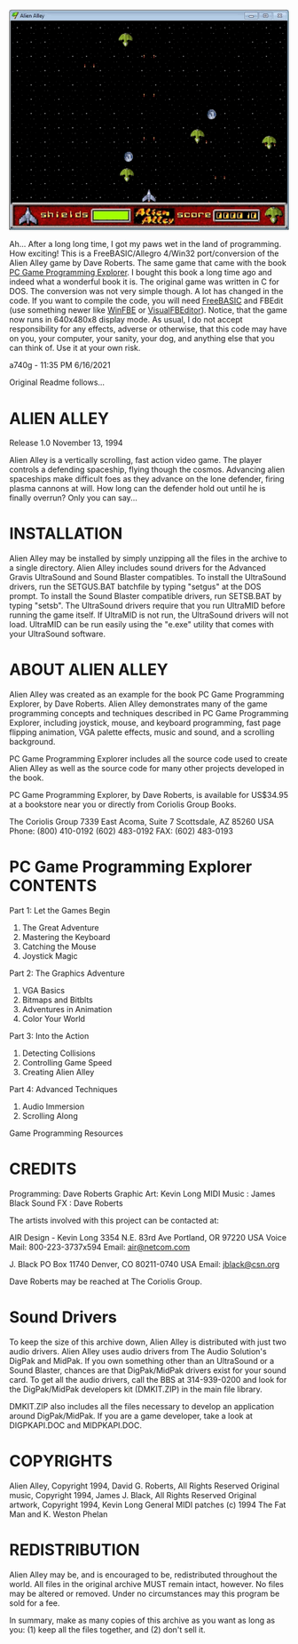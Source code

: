 ![Screenshot](screenshot.gif)

Ah... After a long long time, I got my paws wet in the land of programming. How exciting! This is a FreeBASIC/Allegro 4/Win32 port/conversion of the Alien Alley game by Dave Roberts. The same game that came with the book [PC Game Programming Explorer](http://www.droberts.com/pcgpex/pcgpex.htm). I bought this book a long time ago and indeed what a wonderful book it is. The original game was written in C for DOS. The conversion was not very simple though. A lot has changed in the code. If you want to compile the code, you will need [FreeBASIC](https://github.com/freebasic/fbc) and FBEdit (use something newer like [WinFBE](https://github.com/PaulSquires/WinFBE) or [VisualFBEditor](https://github.com/XusinboyBekchanov/VisualFBEditor)). Notice, that the game now runs in 640x480x8 display mode. As usual, I do not accept responsibility for any effects, adverse or otherwise, that this code may have on you, your computer, your sanity, your dog, and anything else that you can think of. Use it at your own risk. 

a740g - 11:35 PM 6/16/2021

Original Readme follows...

ALIEN ALLEY
===========

Release 1.0
November 13, 1994

Alien Alley is a vertically scrolling, fast action video game. The player controls a defending spaceship, flying though the cosmos.  Advancing alien spaceships make difficult foes as they advance on the lone defender, firing plasma cannons at will. How long can the defender hold out until he is finally overrun? Only you can say...

INSTALLATION
============
Alien Alley may be installed by simply unzipping all the files in the archive to a single directory.  Alien Alley includes sound drivers for the Advanced Gravis UltraSound and Sound Blaster compatibles. To install the UltraSound drivers, run the SETGUS.BAT batchfile by typing "setgus" at the DOS prompt. To install the Sound Blaster compatible drivers, run SETSB.BAT by typing "setsb". The UltraSound drivers require that you run UltraMID before running the game itself.  If UltraMID is not run, the UltraSound drivers will not load. UltraMID can be run easily using the "e.exe" utility that comes with your UltraSound software.

ABOUT ALIEN ALLEY
=================
Alien Alley was created as an example for the book PC Game Programming Explorer, by Dave Roberts. Alien Alley demonstrates many of the game programming concepts and techniques described in PC Game Programming Explorer, including joystick, mouse, and keyboard programming, fast page flipping animation, VGA palette effects, music and sound, and a scrolling background.

PC Game Programming Explorer includes all the source code used to create Alien Alley as well as the source code for many other projects developed in the book.

PC Game Programming Explorer, by Dave Roberts, is available for US$34.95 at a bookstore near you or directly from Coriolis Group Books.

The Coriolis Group
7339 East Acoma, Suite 7
Scottsdale, AZ 85260 USA
Phone: (800) 410-0192
       (602) 483-0192
FAX:   (602) 483-0193

PC Game Programming Explorer CONTENTS
=====================================
Part 1: Let the Games Begin
1. The Great Adventure
2. Mastering the Keyboard
3. Catching the Mouse
4. Joystick Magic

Part 2: The Graphics Adventure
1. VGA Basics
2. Bitmaps and Bitblts
3. Adventures in Animation
4. Color Your World

Part 3: Into the Action
1. Detecting Collisions
2. Controlling Game Speed
3. Creating Alien Alley

Part 4: Advanced Techniques
1. Audio Immersion
2. Scrolling Along

Game Programming Resources

CREDITS
=======
Programming: Dave Roberts
Graphic Art: Kevin Long
MIDI Music : James Black
Sound FX   : Dave Roberts

The artists involved with this project can be contacted at:

AIR Design - Kevin Long
3354 N.E. 83rd Ave
Portland, OR 97220 USA
Voice Mail: 800-223-3737x594
Email: air@netcom.com

J. Black
PO Box 11740
Denver, CO 80211-0740 USA
Email: jblack@csn.org

Dave Roberts may be reached at The Coriolis Group.

Sound Drivers
=============
To keep the size of this archive down, Alien Alley is distributed with just two audio drivers.  Alien Alley uses audio drivers from The Audio Solution's DigPak and MidPak. If you own something other than an UltraSound or a Sound Blaster, chances are that DigPak/MidPak drivers exist for your sound card. To get all the audio drivers, call the BBS at 314-939-0200 and look for the DigPak/MidPak developers kit (DMKIT.ZIP) in the main file library.

DMKIT.ZIP also includes all the files necessary to develop an application around DigPak/MidPak. If you are a game developer, take a look at DIGPKAPI.DOC and MIDPKAPI.DOC.

COPYRIGHTS
==========
Alien Alley, Copyright 1994, David G. Roberts, All Rights Reserved
Original music, Copyright 1994, James J. Black, All Rights Reserved
Original artwork, Copyright 1994, Kevin Long
General MIDI patches (c) 1994 The Fat Man and K. Weston Phelan

REDISTRIBUTION
==============
Alien Alley may be, and is encouraged to be, redistributed throughout the world.  All files in the original archive MUST remain intact, however.  No files may be altered or removed. Under no circumstances may this program be sold for a fee.

In summary, make as many copies of this archive as you want as long as you: (1) keep all the files together, and (2) don't sell it.
